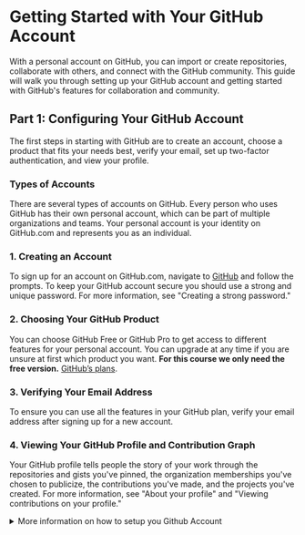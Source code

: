 # Getting Started with Your GitHub Account

With a personal account on GitHub, you can import or create repositories, collaborate with others, and connect with the GitHub community. This guide will walk you through setting up your GitHub account and getting started with GitHub's features for collaboration and community.

## Part 1: Configuring Your GitHub Account

The first steps in starting with GitHub are to create an account, choose a product that fits your needs best, verify your email, set up two-factor authentication, and view your profile.

### Types of Accounts

There are several types of accounts on GitHub. Every person who uses GitHub has their own personal account, which can be part of multiple organizations and teams. Your personal account is your identity on GitHub.com and represents you as an individual.

### 1. Creating an Account

To sign up for an account on GitHub.com, navigate to [GitHub](https://github.com/) and follow the prompts. To keep your GitHub account secure you should use a strong and unique password. For more information, see "Creating a strong password."

### 2. Choosing Your GitHub Product

You can choose GitHub Free or GitHub Pro to get access to different features for your personal account. You can upgrade at any time if you are unsure at first which product you want. **For this course we only need the free version.** [GitHub’s plans](https://docs.github.com/en/get-started/learning-about-github/githubs-plans).

### 3. Verifying Your Email Address

To ensure you can use all the features in your GitHub plan, verify your email address after signing up for a new account. 

### 4. Viewing Your GitHub Profile and Contribution Graph

Your GitHub profile tells people the story of your work through the repositories and gists you've pinned, the organization memberships you've chosen to publicize, the contributions you've made, and the projects you've created. For more information, see "About your profile" and "Viewing contributions on your profile."


<details>

<br>
<br>
  <summary>More information on how to setup you Github Account</summary>
<br>

1. [Setup your Github Account](https://docs.github.com/en/get-started/onboarding/getting-started-with-your-github-account)

</details>




